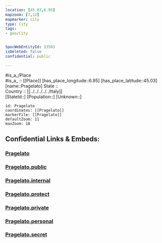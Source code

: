 ```yaml
---
location: [45.03,6.95] 
mapzoom: [7,12] 
mapmarker: city 
type: City
tags:
- geo/City


SpocWebEntityId: 33503
isDeleted: false
confidential: public

---
```

#is_a_/Place  
#is_a_ :: [[Place]] 
[has_place_longitude::6.95] 
[has_place_latitude::45.03] 
[name::Pragelato] 
State ::  
Country :: [[../../../../../Italy]]  
[StateId::] 
[Population::] 
[Unknown::] 


```leaflet
id: Pragelato
coordinates: [[Pragelato]] 
markerFile: [[Pragelato]] 
defaultZoom: 11 
maxZoom: 18
```


## Confidential Links & Embeds: 

### [Pragelato](/_Standards/Earth/Continent/Europe/Europe~South/Italy/regions~Italy/Piedmont/Turin.Province/City/Pragelato.md) 

### [Pragelato.public](/_public/Earth/Continent/Europe/Europe~South/Italy/regions~Italy/Piedmont/Turin.Province/City/Pragelato.public.md) 

### [Pragelato.internal](/_internal/Earth/Continent/Europe/Europe~South/Italy/regions~Italy/Piedmont/Turin.Province/City/Pragelato.internal.md) 

### [Pragelato.protect](/_protect/Earth/Continent/Europe/Europe~South/Italy/regions~Italy/Piedmont/Turin.Province/City/Pragelato.protect.md) 

### [Pragelato.private](/_private/Earth/Continent/Europe/Europe~South/Italy/regions~Italy/Piedmont/Turin.Province/City/Pragelato.private.md) 

### [Pragelato.personal](/_personal/Earth/Continent/Europe/Europe~South/Italy/regions~Italy/Piedmont/Turin.Province/City/Pragelato.personal.md) 

### [Pragelato.secret](/_secret/Earth/Continent/Europe/Europe~South/Italy/regions~Italy/Piedmont/Turin.Province/City/Pragelato.secret.md)

